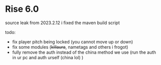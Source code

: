 # Rise 6.0
source leak from 2023.2.12
i fixed the maven build script

todo:
- fix player pitch being locked (you cannot move up or down)
- fix some modules (~~killaura~~, nametags and others i frogot)
- fully remove the auth instead of the china method we use (run the auth in ur pc and auth urself (china lol) )
